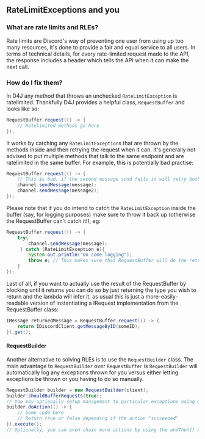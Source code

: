 ## RateLimitExceptions and you

### What are rate limits and RLEs?

Rate limits are Discord's way of preventing one user from using up too many resources, it's done to provide a fair and equal service to all users. In terms of technical details, for every rate-limited request made to the API, the response includes a header which tells the API when it can make the next call. 

### How do I fix them?

In D4J any method that throws an unchecked `RateLimitException` is ratelimited. Thankfully D4J provides a helpful class, `RequestBuffer` and looks like so:
```java
RequestBuffer.request(() -> {
    // Ratelimited methods go here
});
``` 
It works by catching any `RateLimitException`s that are thrown by the methods inside and then retrying the request when it can. It's generally not advised to put multiple methods that talk to the same endpoint and are ratelimited in the same buffer. For example, this is potentially bad practise:
```java
RequestBuffer.request(() -> {
    // This is bad, if the second message send fails it will retry both!
    channel.sendMessage(message);
    channel.sendMessage(message2);
});
``` 

Please note that if you do intend to catch the `RateLimitException` inside the buffer (say, for logging purposes) make sure to throw it back up (otherwise the RequestBuffer can't catch it!), eg:

```java
RequestBuffer.request(() -> {
    try{
        channel.sendMessage(message);
     } catch (RateLimitException e){
        System.out.println("Do some logging");
        throw e; // This makes sure that RequestBuffer will do the retry for you
    }
});
``` 

Last of all, if you want to actually use the result of the RequestBuffer by blocking until it returns you can do so by just returning the type you wish to return and the lambda will infer it, as usual this is just a more-easily-readable version of instantiating a IRequest implementation from the RequestBuffer class:

```java
IMessage returnedMessage = RequestBuffer.request(() -> {
    return IDiscordClient.getMessageByID(someID);
}).get();
```
#### RequestBuilder

Another alternative to solving RLEs is to use the `RequestBuilder` class. The main advantage to `RequestBuilder` over `RequestBuffer` is `RequestBuilder` will automatically log any exceptions thrown for you versus either letting exceptions be thrown or you having to do so manually.

```java
RequestBuilder builder = new RequestBuilder(client);
builder.shouldBufferRequests(true);
// You may optionally setup management to particular exceptions using methods such as onDiscordError(), onMissingPermissionsError(), etc.
builder.doAction(() -> {
    // Some code here
    // Return true or false depending if the action "succeeded"
}).execute();
// Optionally, you can even chain more actions by using the andThen() method before the execute()!
```
